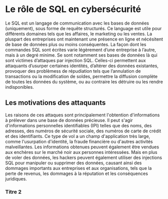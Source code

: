 # Le rôle de SQL en cybersécurité

Le SQL est un langage de communication avec les bases de données (uniquement), sous forme de requête structurés. Ce language est utile pour différents domaines tels que les affaires, le marketing ou les ventes. La pluspart des entreprises ont maintenant une présence en ligne et nécésitent de base de données plus ou moins conséquentes. La façon dont les commandes SQL sont écrites varie légèrement d’une entreprise à l’autre, mais à un degré minime.
Se sont notamment ses bases de données là qui sont victimes d’attaques par injection SQL. Celles-ci permettent aux attaquants d’usurper certaines identités, d’altérer des données existantes, provoquer des problèmess de répudiation tels que l’annulation de transactions ou la modification de soldes, permettre la diffusion complète de toutes les données du système, ou au contraire les détruire ou les rendre indisponibles.

## Les motivations des attaquants

Les raisons de ces attaques sont principalement l'obtention d'informations à prélever dans une base de données précieuse. Il peut s'agir d'informations personnelles identifiables (IPI) telles que des noms, des adresses, des numéros de sécurité sociale, des numéros de carte de crédit et des identifiants. Ce type de vol a un champ d'application très large, comme l'usurpation d'identité, la fraude financière ou d'autres activités malveillantes. Les informations obtenues peuvent également être vendues aux enchères sur le marché noir aux personnes intéressées. Mais en plus de voler des données, les hackers peuvent également utiliser des injections SQL pour manipuler ou supprimer des données, causant ainsi des dommages importants aux entreprises et aux organisations, tels que la perte de revenus, les dommages à la réputation et les conséquences juridiques.

### Titre 2
